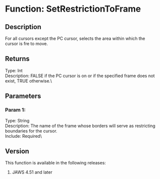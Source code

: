 # Function: SetRestrictionToFrame

## Description

For all cursors except the PC cursor, selects the area within which the
cursor is fre to move.

## Returns

Type: Int\
Description: FALSE if the PC cursor is on or if the specified frame does
not exist, TRUE otherwise.\

## Parameters

### Param 1:

Type: String\
Description: The name of the frame whose borders will serve as
restricting boundaries for the cursor.\
Include: Required\

## Version

This function is available in the following releases:

1.  JAWS 4.51 and later
